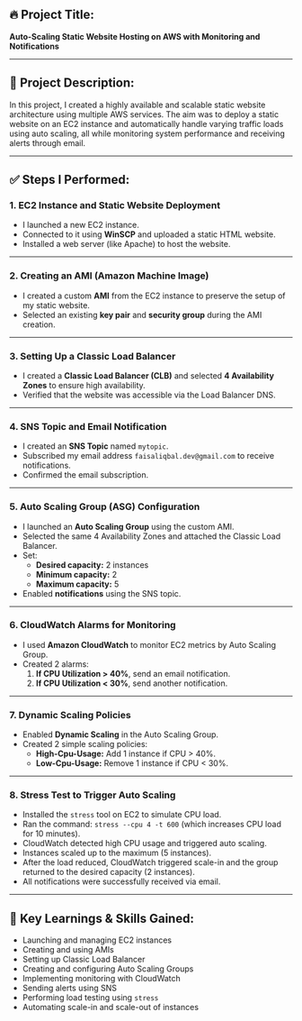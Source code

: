 ## 🔥 **Project Title:**  
**Auto-Scaling Static Website Hosting on AWS with Monitoring and Notifications**

---

## 📘 **Project Description:**

In this project, I created a highly available and scalable static website architecture using multiple AWS services. The aim was to deploy a static website on an EC2 instance and automatically handle varying traffic loads using auto scaling, all while monitoring system performance and receiving alerts through email.

---

## ✅ **Steps I Performed:**

### 1. **EC2 Instance and Static Website Deployment**
- I launched a new EC2 instance.
- Connected to it using **WinSCP** and uploaded a static HTML website.
- Installed a web server (like Apache) to host the website.

---

### 2. **Creating an AMI (Amazon Machine Image)**
- I created a custom **AMI** from the EC2 instance to preserve the setup of my static website.
- Selected an existing **key pair** and **security group** during the AMI creation.

---

### 3. **Setting Up a Classic Load Balancer**
- I created a **Classic Load Balancer (CLB)** and selected **4 Availability Zones** to ensure high availability.
- Verified that the website was accessible via the Load Balancer DNS.

---

### 4. **SNS Topic and Email Notification**
- I created an **SNS Topic** named `mytopic`.
- Subscribed my email address `faisaliqbal.dev@gmail.com` to receive notifications.
- Confirmed the email subscription.

---

### 5. **Auto Scaling Group (ASG) Configuration**
- I launched an **Auto Scaling Group** using the custom AMI.
- Selected the same 4 Availability Zones and attached the Classic Load Balancer.
- Set:
  - **Desired capacity:** 2 instances  
  - **Minimum capacity:** 2  
  - **Maximum capacity:** 5  
- Enabled **notifications** using the SNS topic.

---

### 6. **CloudWatch Alarms for Monitoring**
- I used **Amazon CloudWatch** to monitor EC2 metrics by Auto Scaling Group.
- Created 2 alarms:
  1. **If CPU Utilization > 40%**, send an email notification.
  2. **If CPU Utilization < 30%**, send another notification.

---

### 7. **Dynamic Scaling Policies**
- Enabled **Dynamic Scaling** in the Auto Scaling Group.
- Created 2 simple scaling policies:
  - **High-Cpu-Usage:** Add 1 instance if CPU > 40%.
  - **Low-Cpu-Usage:** Remove 1 instance if CPU < 30%.

---

### 8. **Stress Test to Trigger Auto Scaling**
- Installed the `stress` tool on EC2 to simulate CPU load.
- Ran the command: `stress --cpu 4 -t 600` (which increases CPU load for 10 minutes).
- CloudWatch detected high CPU usage and triggered auto scaling.
- Instances scaled up to the maximum (5 instances).
- After the load reduced, CloudWatch triggered scale-in and the group returned to the desired capacity (2 instances).
- All notifications were successfully received via email.

---

## 🚀 **Key Learnings & Skills Gained:**
- Launching and managing EC2 instances
- Creating and using AMIs
- Setting up Classic Load Balancer
- Creating and configuring Auto Scaling Groups
- Implementing monitoring with CloudWatch
- Sending alerts using SNS
- Performing load testing using `stress`
- Automating scale-in and scale-out of instances
